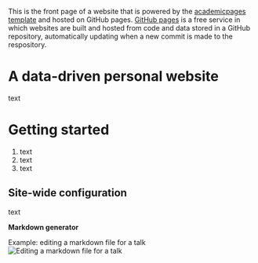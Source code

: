 

This is the front page of a website that is powered by the [academicpages template](https://github.com/academicpages/academicpages.github.io) and hosted on GitHub pages. [GitHub pages](https://pages.github.com) is a free service in which websites are built and hosted from code and data stored in a GitHub repository, automatically updating when a new commit is made to the respository.

A data-driven personal website
======
text

Getting started
======
1. text
1. text
1. text

Site-wide configuration
------
text


**Markdown generator**

Example: editing a markdown file for a talk
![Editing a markdown file for a talk](/images/editing-talk.png)
